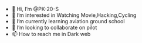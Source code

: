 - 👋 Hi, I’m @PK-20-S
- 👀 I’m interested in Watching Movie,Hacking,Cycling
- 🌱 I’m currently learning aviation ground school
- 💞️ I’m looking to collaborate on pilot
- 📫 How to reach me in Dark web 

<!---
PK-20-S/PK-20-S is a ✨ special ✨ repository because its `README.md` (this file) appears on your GitHub profile.
You can click the Preview link to take a look at your changes.
--->
